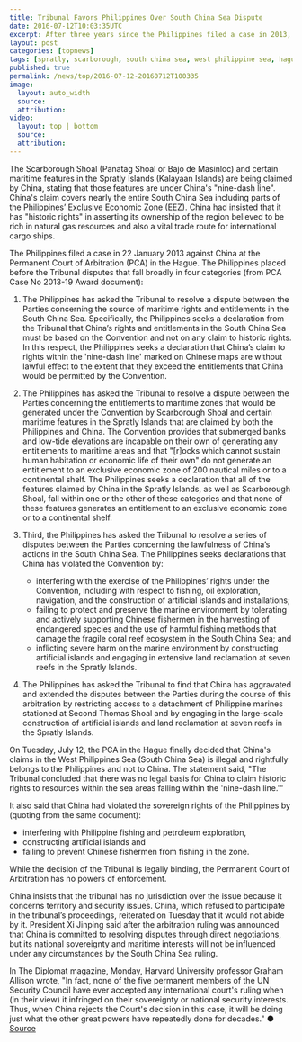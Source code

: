 ```yaml
---
title: Tribunal Favors Philippines Over South China Sea Dispute
date: 2016-07-12T10:03:35UTC
excerpt: After three years since the Philippines filed a case in 2013, an international tribunal at The Hague released their decision on 12 July 2016 in favor of the Philippines and that China's claims to the South China Sea are invalid; and its land reclamations and other actions in the area are illegal.
layout: post
categories: [topnews]
tags: [spratly, scarborough, south china sea, west philippine sea, hague, kalayaan islands, panatag shoal, bajo de masinloc]
published: true
permalink: /news/top/2016-07-12-20160712T100335
image:
  layout: auto_width
  source: 
  attribution: 
video:
  layout: top | bottom
  source: 
  attribution: 
---
```


The Scarborough Shoal (Panatag Shoal or Bajo de Masinloc) and certain maritime features in the Spratly Islands (Kalayaan Islands) are being claimed by China, stating that those features are under China's "nine-dash line".
China's claim covers nearly the entire South China Sea including parts of the Philippines’ Exclusive Economic Zone (EEZ).
China had insisted that it has "historic rights" in asserting its ownership of the region believed to be rich in natural gas resources and also a vital trade route for international cargo ships.

The Philippines filed a case in 22 January 2013 against China at the Permanent Court of Arbitration (PCA) in the Hague.
The Philippines placed before the Tribunal disputes that fall broadly in four categories (from PCA Case No 2013-19 Award document):

1. The Philippines has asked the Tribunal to resolve a dispute between the Parties concerning the source of maritime rights and entitlements in the South China Sea.
Specifically, the Philippines seeks a declaration from the Tribunal that China’s rights and entitlements in the South China Sea must be based on the Convention and not on any claim to historic rights.
In this respect, the Philippines seeks a declaration that China’s claim to rights within the 'nine-dash line' marked on Chinese maps are without lawful effect to the extent that they exceed the entitlements that China would be permitted by the Convention.

2. The Philippines has asked the Tribunal to resolve a dispute between the Parties concerning the entitlements to maritime zones that would be generated under the Convention by Scarborough Shoal and certain maritime features in the Spratly Islands that are claimed by both the Philippines and China.
The Convention provides that submerged banks and low-tide elevations are incapable on their own of generating any entitlements to maritime areas and that "[r]ocks which cannot sustain human habitation or economic life of their own" do not generate an entitlement to an exclusive economic zone of 200 nautical miles or to a continental shelf.
The Philippines seeks a declaration that all of the features claimed by China in the Spratly Islands, as well as Scarborough Shoal, fall within one or the other of these categories and that none of these features generates an entitlement to an exclusive economic zone or to a continental shelf.

3. Third, the Philippines has asked the Tribunal to resolve a series of disputes between the Parties concerning the lawfulness of China’s actions in the South China Sea.
The Philippines seeks declarations that China has violated the Convention by:

    * interfering with the exercise of the Philippines’ rights under the Convention, including with respect to fishing, oil exploration, navigation, and the construction of artificial islands and installations;
    * failing to protect and preserve the marine environment by tolerating and actively supporting Chinese fishermen in the harvesting of endangered species and the use of harmful fishing methods that damage the fragile coral reef ecosystem in the South China Sea; and
    * inflicting severe harm on the marine environment by constructing artificial islands and engaging in extensive land reclamation at seven reefs in the Spratly Islands.

    
4. The Philippines has asked the Tribunal to find that China has aggravated and extended the disputes between the Parties during the course of this arbitration by restricting access to a detachment of Philippine marines stationed at Second Thomas Shoal and by engaging in the large-scale construction of artificial islands and land reclamation at seven reefs in the Spratly Islands.

On Tuesday, July 12, the PCA in the Hague finally decided that China's claims in the West Philippines Sea (South China Sea) is illegal and rightfully belongs to the Philippines and not to China. The statement said, "The Tribunal concluded that there was no legal basis for China to claim historic rights to resources within the sea areas falling within the 'nine-dash line.'"

It also said that China had violated the sovereign rights of the Philippines by (quoting from the same document):

* interfering with Philippine fishing and petroleum exploration, 
* constructing artificial islands and 
* failing to prevent Chinese fishermen from fishing in the zone.

While the decision of the Tribunal is legally binding, the Permanent Court of Arbitration has no powers of enforcement.

China insists that the tribunal has no jurisdiction over the issue because it concerns territory and security issues.
China, which refused to participate in the tribunal’s proceedings, reiterated on Tuesday that it would not abide by it.
President Xi Jinping said after the arbitration ruling was announced that China is committed to resolving disputes through direct negotiations, but its national sovereignty and maritime interests will not be influenced under any circumstances by the South China Sea ruling.

In The Diplomat magazine, Monday, Harvard University professor Graham Allison wrote, "In fact, none of the five permanent members of the UN Security Council have ever accepted any international court's ruling when (in their view) it infringed on their sovereignty or national security interests. Thus, when China rejects the Court's decision in this case, it will be doing just what the other great powers have repeatedly done for decades."
&#x25cf; [Source](https://pca-cpa.org/en/news/pca-press-release-the-south-china-sea-arbitration-the-republic-of-the-philippines-v-the-peoples-republic-of-china/)
